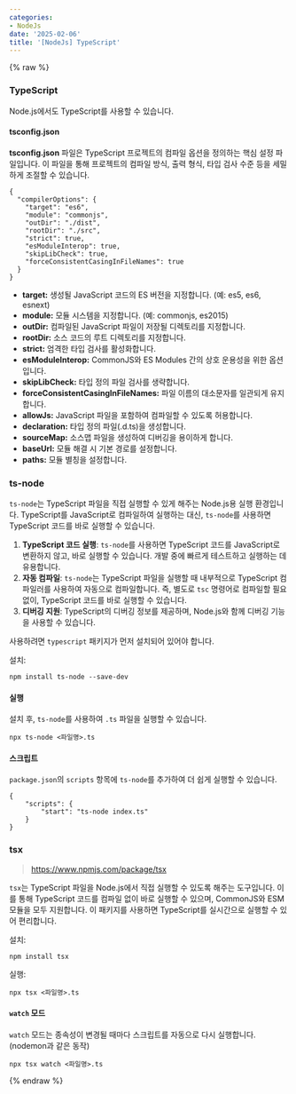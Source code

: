 ```yaml
---
categories:
- NodeJs
date: '2025-02-06'
title: '[NodeJs] TypeScript'
---
```


{% raw %}
### TypeScript
Node.js에서도 TypeScript를 사용할 수 있습니다.

#### tsconfig.json
**tsconfig.json** 파일은 TypeScript 프로젝트의 컴파일 옵션을 정의하는 핵심 설정 파일입니다. 이 파일을 통해 프로젝트의 컴파일 방식, 출력 형식, 타입 검사 수준 등을 세밀하게 조절할 수 있습니다.

```
{
  "compilerOptions": {
    "target": "es6",
    "module": "commonjs",
    "outDir": "./dist",
    "rootDir": "./src",
    "strict": true,
    "esModuleInterop": true,
    "skipLibCheck": true,
    "forceConsistentCasingInFileNames": true
  }
}
```

- **target:** 생성될 JavaScript 코드의 ES 버전을 지정합니다. (예: es5, es6, esnext)
- **module:** 모듈 시스템을 지정합니다. (예: commonjs, es2015)
- **outDir:** 컴파일된 JavaScript 파일이 저장될 디렉토리를 지정합니다.
- **rootDir:** 소스 코드의 루트 디렉토리를 지정합니다.
- **strict:** 엄격한 타입 검사를 활성화합니다.
- **esModuleInterop:** CommonJS와 ES Modules 간의 상호 운용성을 위한 옵션입니다.
- **skipLibCheck:** 타입 정의 파일 검사를 생략합니다.
- **forceConsistentCasingInFileNames:** 파일 이름의 대소문자를 일관되게 유지합니다.
- **allowJs:** JavaScript 파일을 포함하여 컴파일할 수 있도록 허용합니다.
- **declaration:** 타입 정의 파일(.d.ts)을 생성합니다.
- **sourceMap:** 소스맵 파일을 생성하여 디버깅을 용이하게 합니다.
- **baseUrl:** 모듈 해결 시 기본 경로를 설정합니다.
- **paths:** 모듈 별칭을 설정합니다.

### ts-node
`ts-node`는 TypeScript 파일을 직접 실행할 수 있게 해주는 Node.js용 실행 환경입니다. TypeScript를 JavaScript로 컴파일하여 실행하는 대신, `ts-node`를 사용하면 TypeScript 코드를 바로 실행할 수 있습니다.

1. **TypeScript 코드 실행**: `ts-node`를 사용하면 TypeScript 코드를 JavaScript로 변환하지 않고, 바로 실행할 수 있습니다. 개발 중에 빠르게 테스트하고 실행하는 데 유용합니다.
2. **자동 컴파일**: `ts-node`는 TypeScript 파일을 실행할 때 내부적으로 TypeScript 컴파일러를 사용하여 자동으로 컴파일합니다. 즉, 별도로 `tsc` 명령어로 컴파일할 필요 없이, TypeScript 코드를 바로 실행할 수 있습니다.
3. **디버깅 지원**: TypeScript의 디버깅 정보를 제공하며, Node.js와 함께 디버깅 기능을 사용할 수 있습니다.
    
사용하려면 `typescript` 패키지가 먼저 설치되어 있어야 합니다.

설치:
```
npm install ts-node --save-dev
```

#### 실행
설치 후, `ts-node`를 사용하여 `.ts` 파일을 실행할 수 있습니다.
```
npx ts-node <파일명>.ts
```

#### 스크립트
`package.json`의 `scripts` 항목에 `ts-node`를 추가하여 더 쉽게 실행할 수 있습니다.

```
{
	"scripts": {
		"start": "ts-node index.ts"
	}
}
```

### tsx
> https://www.npmjs.com/package/tsx<br>

`tsx`는 TypeScript 파일을 Node.js에서 직접 실행할 수 있도록 해주는 도구입니다. 이를 통해 TypeScript 코드를 컴파일 없이 바로 실행할 수 있으며, CommonJS와 ESM 모듈을 모두 지원합니다. 이 패키지를 사용하면 TypeScript를 실시간으로 실행할 수 있어 편리합니다.

설치:
```
npm install tsx
```

실행:
```
npx tsx <파일명>.ts
```

#### `watch` 모드
`watch` 모드는 종속성이 변경될 때마다 스크립트를 자동으로 다시 실행합니다. (nodemon과 같은 동작)

```
npx tsx watch <파일명>.ts
```
{% endraw %}